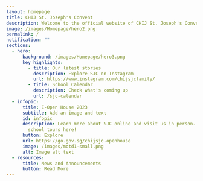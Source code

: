 ```yaml
---
layout: homepage
title: CHIJ St. Joseph's Convent
description: Welcome to the official website of CHIJ St. Joseph's Convent.
image: /images/Homepage/hero2.png
permalink: /
notification: ""
sections:
  - hero:
      background: /images/Homepage/hero3.png
      key_highlights:
        - title: Our latest stories
          description: Explore SJC on Instagram
          url: https://www.instagram.com/chijsjcfamily/
        - title: School Calendar
          description: Check what's coming up
          url: /sjc-calendar
  - infopic:
      title: E-Open House 2023
      subtitle: Add an image and text
      id: infopic
      description: Learn more about SJC online and visit us in person. Sign up for our
        school tours here!
      button: Explore
      url: https://go.gov.sg/chijsjc-openhouse
      image: /images/motd1-small.png
      alt: Image alt text
  - resources:
      title: News and Announcements
      button: Read More
---
```

